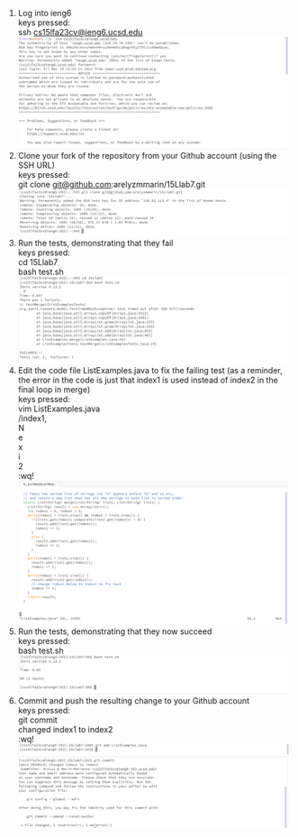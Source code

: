 1. Log into ieng6\
   keys pressed:\
   ssh cs15lfa23cv@ieng6.ucsd.edu <Enter>\
   ![Image](step1.png)
2. Clone your fork of the repository from your Github account (using the SSH URL)\
   keys pressed:\
   git clone git@github.com:arelyzmmarin/15Llab7.git <Enter>\
   ![Image](step2.png)
3. Run the tests, demonstrating that they fail\
   keys pressed:\
   cd 15Llab7 <enter>\
   bash test.sh <enter>\
   ![Image](step3.png)
4. Edit the code file ListExamples.java to fix the failing test (as a reminder, the error in the code is just that index1 is used instead of index2 in the final loop in merge)\
   keys pressed:\
   vim ListExamples.java\
   /index1, <enter>\
   N\
   e\
   x\
   i\
   2\
   <esc> :wq!\
   ![Image](step4.png)
6. Run the tests, demonstrating that they now succeed\
   keys pressed:\
   bash test.sh <enter>\
   ![Image](step5.png)
7. Commit and push the resulting change to your Github account\
   keys pressed:\
   git commit <enter>\
   changed index1 to index2\
   <enter> :wq!\
   ![Image](step6.png)
   ![Image](step7.png)
   
